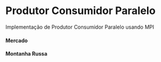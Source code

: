 # Produtor Consumidor Paralelo
Implementação de Produtor Consumidor Paralelo usando MPI

#### Mercado
#### Montanha Russa
